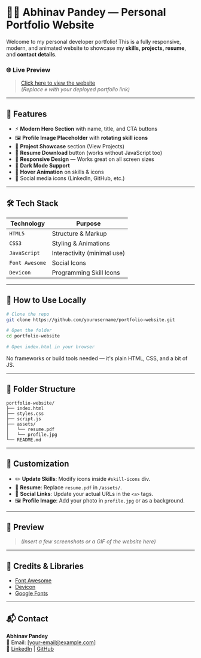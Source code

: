 
# 🧑‍💻 Abhinav Pandey — Personal Portfolio Website

Welcome to my personal developer portfolio! This is a fully responsive, modern, and animated website to showcase my **skills, projects, resume**, and **contact details**.

### 🌐 Live Preview  
> [Click here to view the website](#)  
_(Replace `#` with your deployed portfolio link)_

---

## 📌 Features

- ⚡ **Modern Hero Section** with name, title, and CTA buttons
- 🖼️ **Profile Image Placeholder** with **rotating skill icons**
- 💼 **Project Showcase** section (View Projects)
- 📄 **Resume Download** button (works without JavaScript too)
- 📱 **Responsive Design** — Works great on all screen sizes
- 🌙 **Dark Mode Support**
- 🧠 **Hover Animation** on skills & icons
- 🔗 Social media icons (LinkedIn, GitHub, etc.)

---

## 🛠️ Tech Stack

| Technology     | Purpose                     |
|----------------|-----------------------------|
| `HTML5`        | Structure & Markup          |
| `CSS3`         | Styling & Animations        |
| `JavaScript`   | Interactivity (minimal use) |
| `Font Awesome` | Social Icons                |
| `Devicon`      | Programming Skill Icons     |

---

## 🚀 How to Use Locally

```bash
# Clone the repo
git clone https://github.com/yourusername/portfolio-website.git

# Open the folder
cd portfolio-website

# Open index.html in your browser
```

No frameworks or build tools needed — it's plain HTML, CSS, and a bit of JS.

---

## 📁 Folder Structure

```
portfolio-website/
├── index.html
├── styles.css
├── script.js
├── assets/
│   └── resume.pdf
│   └── profile.jpg
└── README.md
```

---

## 🔧 Customization

- ✏️ **Update Skills**: Modify icons inside `#skill-icons` div.
- 📄 **Resume**: Replace `resume.pdf` in `/assets/`.
- 👤 **Social Links**: Update your actual URLs in the `<a>` tags.
- 🖼️ **Profile Image**: Add your photo in `profile.jpg` or as a background.

---

## 📸 Preview

> _(Insert a few screenshots or a GIF of the website here)_

---

## 🧠 Credits & Libraries

- [Font Awesome](https://fontawesome.com/)
- [Devicon](https://devicon.dev/)
- [Google Fonts](https://fonts.google.com/)

---

## 📬 Contact

**Abhinav Pandey**  
📧 Email: [your-email@example.com]  
🔗 [LinkedIn](https://www.linkedin.com/in/yourprofile) | [GitHub](https://github.com/yourusername)
